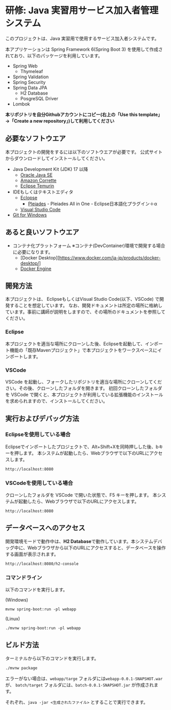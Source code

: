 # 研修: Java 実習用サービス加入者管理システム

このプロジェクトは、Java 実習用で使用するサービス加入者システムです。

本アプリケーションは Spring Framework 6(Spring Boot 3) を使用して作成されており、以下のパッケージを利用しています。

- Spring Web
  - Thymeleaf
- Spring Validation
- Spring Security
- Spring Data JPA
  - H2 Database 
  - PosgreSQL Driver
- Lombok

**本リポジトリを自分Githubアカウントにコピー(右上の「Use this template」→「Create a new repository」)して利用してください**

## 必要なソフトウエア

本プロジェクトの開発をするには以下のソフトウエアが必要です。
公式サイトからダウンロードしてインストールしてください。

- Java Development Kit (JDK) 17 以降
  - [Oracle Java SE](https://www.oracle.com/jp/java/technologies/java-se-glance.html)
  - [Amazon Corrette](https://aws.amazon.com/jp/corretto)
  - [Eclipse Temurin](https://adoptium.net/temurin/releases/)
- IDEもしくはテキストエディタ
  - [Eclopse](https://www.eclipse.org/downloads/)
    - [Pleiades](https://willbrains.jp/) - Pleiades All in One - Eclipse日本語化プラグイン＋α
  - [Visual Studio Code](https://azure.microsoft.com/ja-jp/products/visual-studio-code)
- [Git for Windows](https://gitforwindows.org/)

## あると良いソフトウエア

- コンテナ化プラットフォーム ※コンテナ(DevContainer)環境で開発する場合に必要になります。
  - [Docker Desktop][https://www.docker.com/ja-jp/products/docker-desktop/]
  - [Docker Engine](https://docs.docker.com/engine/install/)


## 開発方法

本プロジェクトは、 EclipseもしくはVisual Studio Code(以下、VSCode) で開発することを想定しています。
なお、開発ドキュメントは所定の場所に格納しています。事前に講師が説明をしますので、その場所のドキュメントを参照してください。

### Eclipse

本プロジェクトを適当な場所にクローンした後、Eclipseを起動して、インポート機能の「既存Mavenプロジェクト」で本プロジェクトをワークスペースにインポートします。

### VSCode

VSCode を起動し、フォークしたリポジトリを適当な場所にクローンしてください。その後、クローンしたフォルダを開きます。
初回クローンしたフォルダを VSCode で開くと、本プロジェクトが利用している拡張機能のインストールを求められますので、インストールしてください。


## 実行およびデバッグ方法

### Eclipseを使用している場合

Eclipseでインポートしたプロジェクトで、Alt+Shift+Xを同時押しした後、bキーを押します。
本システムが起動したら、Webブラウザで以下のURLにアクセスします。

``` URL
http://localhost:8080
```

### VSCodeを使用している場合

クローンしたフォルダを VSCode で開いた状態で、F5 キーを押します。
本システムが起動したら、Webブラウザで以下のURLにアクセスします。

``` URL
http://localhost:8080
```


## データベースへのアクセス

開発環境モードで動作中は、**H2 Database**で動作しています。本システムデバッグ中に、Webブラウザから以下のURLにアクセスすると、データベースを操作する画面が表示されます。

``` URL
http://localhost:8080/h2-console
```


### コマンドライン

以下のコマンドを実行します。

(Windows)
```
mvnw spring-boot:run -pl webapp
```

(Linux)
```
./mvnw spring-boot:run -pl webapp
```

## ビルド方法

ターミナルから以下のコマンドを実行します。

```sh
./mvnw package
```

エラーがない場合は、`webapp/targe` フォルダには`webapp-0.0.1-SNAPSHOT.war` が、
`batch/target` フォルダには、`batch-0.0.1-SNAPSHOT.jar` が作成されます。

それぞれ、`java -jar <生成されたファイル>` とすることで実行できます。
